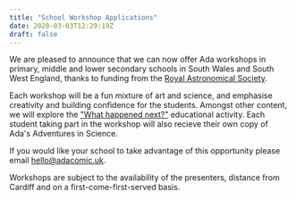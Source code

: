 ```yaml
---
title: "School Workshop Applications"
date: 2020-03-03T12:29:19Z
draft: false
---
```


We are pleased to announce that we can now offer Ada workshops in primary, middle and lower secondary schools in South Wales and South West England, thanks to funding from the [Royal Astronomical Society](https://ras.org.uk).

Each workshop will be a fun mixture of art and science, and emphasise creativity and building confidence for the students. Amongst other content, we will explore the ["What happened next?"](/education/next/) educational activity. Each student taking part in the workshop will also recieve their own copy of Ada's Adventures in Science.

If you would like your school to take advantage of this opportunity please email [hello@adacomic.uk](mailto:hello@adacomic.uk).

Workshops are subject to the availability of the presenters, distance from Cardiff and on a first-come-first-served basis.
